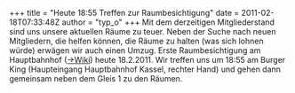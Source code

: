 +++
title = "Heute 18:55 Treffen zur Raumbesichtigung"
date = 2011-02-18T07:33:48Z
author = "typ_o"
+++
Mit dem derzeitigen Mitgliederstand sind uns unsere aktuellen Räume zu
teuer. Neben der Suche nach neuen Mitgliedern, die helfen können, die
Räume zu halten (was sich lohnen würde) erwägen wir auch einen Umzug.
Erste Raumbesichtigung am Hauptbahnhof
([-\>Wiki](http://flipdot.org/wiki/index.php?title=Raumsuche/Nachrichtenmeisterei_neben_Turnhalle))
heute 18.2.2011. Wir treffen uns um 18:55 am Burger King (Haupteingang
Hauptbahnhof Kassel, rechter Hand) und gehen dann gemeinsam neben dem
Gleis 1 zu den Räumen.
